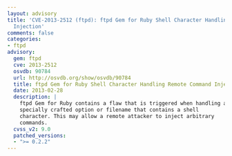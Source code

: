 ```yaml
---
layout: advisory
title: 'CVE-2013-2512 (ftpd): ftpd Gem for Ruby Shell Character Handling Remote Command
  Injection'
comments: false
categories:
- ftpd
advisory:
  gem: ftpd
  cve: 2013-2512
  osvdb: 90784
  url: http://osvdb.org/show/osvdb/90784
  title: ftpd Gem for Ruby Shell Character Handling Remote Command Injection
  date: 2013-02-28
  description: |
    ftpd Gem for Ruby contains a flaw that is triggered when handling a
    specially crafted option or filename that contains a shell
    character. This may allow a remote attacker to inject arbitrary
    commands.
  cvss_v2: 9.0
  patched_versions:
  - ">= 0.2.2"
---
```

